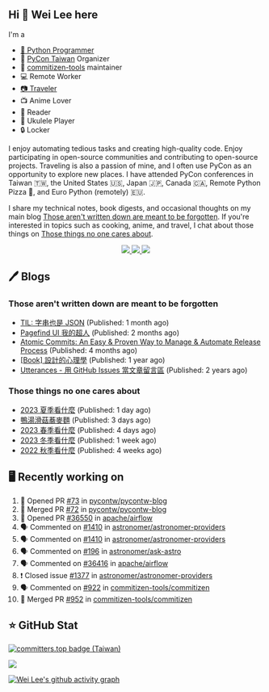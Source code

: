 ## Hi 👋 Wei Lee here

I'm a

* [🐍 Python Programmer](https://pycon-note.wei-lee.me/)
* 🐍 [PyCon Taiwan](https://tw.pycon.org/) Organizer
* 💬 [commitizen-tools](https://github.com/commitizen-tools) maintainer
* 💻 Remote Worker
* [📷 Traveler](https://travlog.wei-lee.me/)
* 📺 Anime Lover
* 📖 Reader
* 🎵 Ukulele Player
* 🔒 Locker

I enjoy automating tedious tasks and creating high-quality code. Enjoy participating in open-source communities and contributing to open-source projects. Traveling is also a passion of mine, and I often use PyCon as an opportunity to explore new places. I have attended PyCon conferences in Taiwan 🇹🇼, the United States 🇺🇸, Japan 🇯🇵, Canada 🇨🇦, Remote Python Pizza 🍕, and Euro Python (remotely) 🇪🇺.

I share my technical notes, book digests, and occasional thoughts on my main blog [Those aren't written down are meant to be forgotten](https://blog.wei-lee.me/). If you're interested in topics such as cooking, anime, and travel, I chat about those things on [Those things no one cares about](https://travlog.wei-lee.me/).

<p align="center">
  <a href="https://in.linkedin.com/in/clleew" target="blank">
    <img src="https://img.shields.io/badge/LinkedIn-0077B5?style=for-the-badge&logo=linkedin&logoColor=white" />
  </a>
  <a href="https://twitter.com/clleew" target="blank">
    <img src="https://img.shields.io/badge/Twitter-1DA1F2?style=for-the-badge&logo=twitter&logoColor=white" />
  </a>
  <a href="https://github.com/Lee-W/" target="blank">
    <img src="https://img.shields.io/badge/GitHub-100000?style=for-the-badge&logo=github&logoColor=white" />
  </a>
</p>

## 🖊️ Blogs

### Those aren't written down are meant to be forgotten

* [TIL: 字串也是 JSON](https://blog.wei-lee.me/posts/tech/2023/11/til-string-is-a-kind-of-json) (Published: 1 month ago)
* [Pagefind UI 我的超人](https://blog.wei-lee.me/posts/tech/2023/11/pagefind-ui) (Published: 2 months ago)
* [Atomic Commits: An Easy &amp; Proven Way to Manage &amp; Automate Release Process](https://blog.wei-lee.me/posts/tech/2023/08/atomic-commits-coscup-2023) (Published: 4 months ago)
* [[Book] 設計的心理學](https://blog.wei-lee.me/posts/book/2023/01/the-design-of-everyday-things) (Published: 1 year ago)
* [Utterances - 用 GitHub Issues 當文章留言區](https://blog.wei-lee.me/posts/tech/2022/02/use-github-issues-as-comment-system) (Published: 2 years ago)

### Those things no one cares about
 
 * [2023 夏季看什麼](https://travlog.wei-lee.me/posts/review/2024/01/what-i-watch-in-2023-summer) (Published: 1 day ago)
 * [鴨湯滑菇蕎麥麵](https://travlog.wei-lee.me/posts/cook/2024/01/2024-toshikoshi-soba) (Published: 3 days ago)
 * [2023 春季看什麼](https://travlog.wei-lee.me/posts/review/2023/12/what-i-watch-in-2023-sprint) (Published: 4 days ago)
 * [2023 冬季看什麼](https://travlog.wei-lee.me/posts/review/2023/12/what-i-watch-in-2023-winter) (Published: 1 week ago)
 * [2022 秋季看什麼](https://travlog.wei-lee.me/posts/review/2023/12/what-i-watch-in-2022-fall) (Published: 4 weeks ago)

## 🖥️ Recently working on

1. 💪 Opened PR [#73](https://github.com/pycontw/pycontw-blog/pull/73) in [pycontw/pycontw-blog](https://github.com/pycontw/pycontw-blog)
2. 🎉 Merged PR [#72](https://github.com/pycontw/pycontw-blog/pull/72) in [pycontw/pycontw-blog](https://github.com/pycontw/pycontw-blog)
3. 💪 Opened PR [#36550](https://github.com/apache/airflow/pull/36550) in [apache/airflow](https://github.com/apache/airflow)
4. 🗣 Commented on [#1410](https://github.com/astronomer/astronomer-providers/issues/1410) in [astronomer/astronomer-providers](https://github.com/astronomer/astronomer-providers)
5. 🗣 Commented on [#1410](https://github.com/astronomer/astronomer-providers/issues/1410) in [astronomer/astronomer-providers](https://github.com/astronomer/astronomer-providers)
6. 🗣 Commented on [#196](https://github.com/astronomer/ask-astro/issues/196) in [astronomer/ask-astro](https://github.com/astronomer/ask-astro)
7. 🗣 Commented on [#36416](https://github.com/apache/airflow/issues/36416) in [apache/airflow](https://github.com/apache/airflow)
8. ❗️ Closed issue [#1377](https://github.com/astronomer/astronomer-providers/issues/1377) in [astronomer/astronomer-providers](https://github.com/astronomer/astronomer-providers)
9. 🗣 Commented on [#922](https://github.com/commitizen-tools/commitizen/issues/922) in [commitizen-tools/commitizen](https://github.com/commitizen-tools/commitizen)
10. 🎉 Merged PR [#952](https://github.com/commitizen-tools/commitizen/pull/952) in [commitizen-tools/commitizen](https://github.com/commitizen-tools/commitizen)


## ⭐ GitHub Stat

[![committers.top badge (Taiwan)](https://user-badge.committers.top/taiwan_public/Lee-W.svg)](https://user-badge.committers.top/taiwan_public/Lee-W)

[![](https://github-readme-stats.vercel.app/api?username=Lee-W&show_icons=true&hide_title=true&cache_seconds=86400)](https://github.com/anuraghazra/github-readme-stats)

[![Wei Lee's github activity graph](https://github-readme-activity-graph.vercel.app/graph?username=Lee-W&theme=dracula)](https://github.com/ashutosh00710/github-readme-activity-graph)
